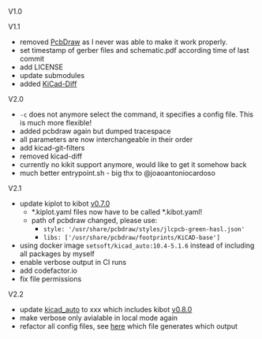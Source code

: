 V1.0

V1.1
- removed [PcbDraw](https://github.com/yaqwsx/PcbDraw) as I never was able to make it work properly. 
- set timestamp of gerber files and schematic.pdf according time of last commit
- add LICENSE
- update submodules
- added [KiCad-Diff](https://github.com/Gasman2014/KiCad-Diff)

V2.0
- `-c` does not anymore select the command, it specifies a config file. This is much more flexible!
- added pcbdraw again but dumped tracespace
- all parameters are now interchangeable in their order
- add kicad-git-filters
- removed kicad-diff
- currently no kikit support anymore, would like to get it somehow back
- much better entrypoint.sh - big thx to @joaoantoniocardoso

V2.1
- update kiplot to kibot [v0.7.0](https://github.com/INTI-CMNB/KiBot/releases/tag/v0.7.0)
  - *.kiplot.yaml files now have to be called *.kibot.yaml!
  - path of pcbdraw changed, please use:
      - `style: '/usr/share/pcbdraw/styles/jlcpcb-green-hasl.json'`
      - `libs: ['/usr/share/pcbdraw/footprints/KiCAD-base']`
- using docker image `setsoft/kicad_auto:10.4-5.1.6` instead of including all packages by myself
- enable verbose output in CI runs
- add codefactor.io
- fix file permissions

V2.2
- update [kicad_auto](https://github.com/INTI-CMNB/kicad_auto) to xxx which includes kibot [v0.8.0](https://github.com/INTI-CMNB/KiBot/releases/tag/v0.8.0)
- make verbose only avialable in local mode again
- refactor all config files, see [here](config) which file generates which output
